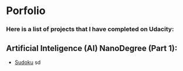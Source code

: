 # Porfolio
### Here is a list of projects that I have completed on Udacity:

## Artificial Inteligence (AI) NanoDegree (Part 1):
* [Sudoku](https://github.com/lrekasius/porfolio/tree/master/AI/Project_1.%20Sudoku)
sd

